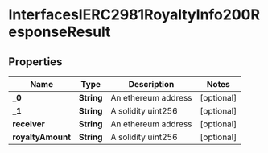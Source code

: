 

# InterfacesIERC2981RoyaltyInfo200ResponseResult

## Properties

Name | Type | Description | Notes
------------ | ------------- | ------------- | -------------
**_0** | **String** | An ethereum address |  [optional]
**_1** | **String** | A solidity uint256 |  [optional]
**receiver** | **String** | An ethereum address |  [optional]
**royaltyAmount** | **String** | A solidity uint256 |  [optional]




